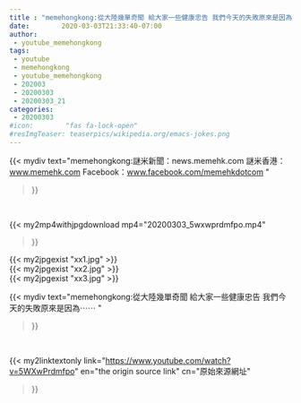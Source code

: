 ```yaml
---
title : "memehongkong:從大陸幾單奇聞 給大家一些健康忠告 我們今天的失敗原來是因為⋯⋯ "
date:        2020-03-03T21:33:40-07:00
author:
 - youtube_memehongkong
tags:
 - youtube
 - memehongkong
 - youtube_memehongkong
 - 202003
 - 20200303
 - 20200303_21
categories:
 - 20200303
#icon:        "fas fa-lock-open"
#resImgTeaser: teaserpics/wikipedia.org/emacs-jokes.png
---
```


{{< mydiv text="memehongkong:謎米新聞：news.memehk.com 謎米香港： www.memehk.com Facebook：www.facebook.com/memehkdotcom "
>}}
<br>


{{< my2mp4withjpgdownload mp4="20200303_5wxwprdmfpo.mp4"
>}}

{{< my2jpgexist "xx1.jpg" >}}<br>
{{< my2jpgexist "xx2.jpg" >}}<br>
{{< my2jpgexist "xx3.jpg" >}}<br>



{{< mydiv text="memehongkong:從大陸幾單奇聞 給大家一些健康忠告 我們今天的失敗原來是因為⋯⋯ "
>}}
<br>

{{< my2linktextonly link="https://www.youtube.com/watch?v=5WXwPrdmfpo"
en="the origin source link" cn="原始來源網址"
>}}


<br>

